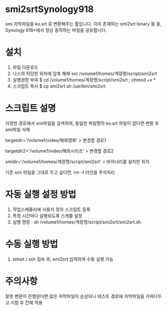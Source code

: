 # smi2srtSynology918

smi 자막파일을 ko.srt 로 변환해주는 툴입니다.
이미 존재하는 smi2srt binary 들 중, Synology 918+에서 정상 동작하는 파일을 공유합니다.

# 설치

1. 파일 다운로드
2. 나스의 적당한 위치에 압축 해제
    ex) /volume1/homes/계정명/script/smi2srt
3. 실행권한 부여
    $ cd /volume1/homes/계정명/script/smi2srt ; chmod +x *
4. 스크립트 복사
    $ cp smi2srt.sh /usr/bin/smi2srt




# 스크립트 설명

지정한 경로에서 smi파일을 검색하여, 동일한 파일명의 ko.srt 파일이 없다면 변환 후 smi파일 삭제

targetdir='/volume1/video/해외영화'   > 변경할 경로1

targetdir2='/volume1/video/해외시리즈'  >  변경할 경로2

smidir='/volume1/homes/계정명/script/smi2srt'   >  바이너리를 설치한 위치

기존 smi 파일을 그대로 두고 싶다면, rm -f 라인을 주석처리




# 자동 실행 설정 방법

1. 작업스케쥴러에 사용자 정의 스크립트 등록
2. 특정 시간마다 실행되도록 스케쥴 설정
3. 실행 명령 : sh /volume1/homes/계정명/script/smi2srt/smi2srt.sh




# 수동 실행 방법

1. telnet / ssh 접속 후, smi2srt 입력하여 수동 실행 가능




# 주의사항

잘못 변환이 진행된다면 많은 자막파일이 손상되니 테스트 경로에 자막파일을 가져다두고 시험 후 전체 적용
